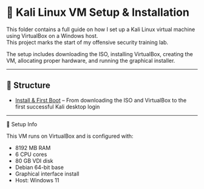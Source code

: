 🧪 Kali Linux VM Setup & Installation
=====================================

This folder contains a full guide on how I set up a Kali Linux virtual machine using VirtualBox on a Windows host.  
This project marks the start of my offensive security training lab.

The setup includes downloading the ISO, installing VirtualBox, creating the VM, allocating proper hardware, and running the graphical installer.

---

📁 Structure
-----------

- [Install & First Boot](install-kali.md) – From downloading the ISO and VirtualBox to the first successful Kali desktop login

---

🔧 Setup Info

This VM runs on VirtualBox and is configured with:

- 8192 MB RAM  
- 6 CPU cores  
- 80 GB VDI disk  
- Debian 64-bit base  
- Graphical interface install  
- Host: Windows 11
